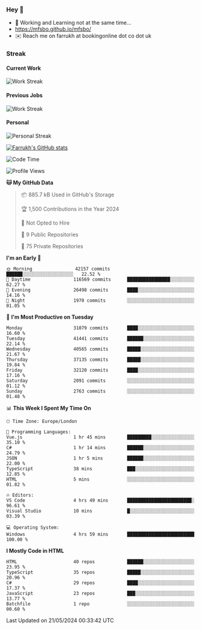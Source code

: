 ### Hey 👋

- 🏃 Working and Learning not at the same time...
- https://mfsbo.github.io/mfsbo/
- ✉️ Reach me on farrukh at bookingonline dot co dot uk

### Streak
#### Current Work
![Work Streak](https://streak-stats.demolab.com/?user=mfsbo)
#### Previous Jobs
![Work Streak](https://streak-stats.demolab.com/?user=farrukhcw)
#### Personal
![Personal Streak](https://streak-stats.demolab.com/?user=farrukhsubhani)

[![Farrukh's GitHub stats](https://github-readme-stats.vercel.app/api?username=mfsbo&hide=stars&count_private=true)](https://github.com/mfsbo/)

<!--START_SECTION:waka-->
![Code Time](http://img.shields.io/badge/Code%20Time-625%20hrs%2058%20mins-blue)

![Profile Views](http://img.shields.io/badge/Profile%20Views-1-blue)

**🐱 My GitHub Data** 

> 📦 885.7 kB Used in GitHub's Storage 
 > 
> 🏆 1,500 Contributions in the Year 2024
 > 
> 🚫 Not Opted to Hire
 > 
> 📜 9 Public Repositories 
 > 
> 🔑 75 Private Repositories 
 > 
**I'm an Early 🐤** 

```text
🌞 Morning                42157 commits       ██████░░░░░░░░░░░░░░░░░░░   22.52 % 
🌆 Daytime                116569 commits      ████████████████░░░░░░░░░   62.27 % 
🌃 Evening                26498 commits       ████░░░░░░░░░░░░░░░░░░░░░   14.16 % 
🌙 Night                  1970 commits        ░░░░░░░░░░░░░░░░░░░░░░░░░   01.05 % 
```
📅 **I'm Most Productive on Tuesday** 

```text
Monday                   31079 commits       ████░░░░░░░░░░░░░░░░░░░░░   16.60 % 
Tuesday                  41441 commits       ██████░░░░░░░░░░░░░░░░░░░   22.14 % 
Wednesday                40565 commits       █████░░░░░░░░░░░░░░░░░░░░   21.67 % 
Thursday                 37135 commits       █████░░░░░░░░░░░░░░░░░░░░   19.84 % 
Friday                   32120 commits       ████░░░░░░░░░░░░░░░░░░░░░   17.16 % 
Saturday                 2091 commits        ░░░░░░░░░░░░░░░░░░░░░░░░░   01.12 % 
Sunday                   2763 commits        ░░░░░░░░░░░░░░░░░░░░░░░░░   01.48 % 
```


📊 **This Week I Spent My Time On** 

```text
🕑︎ Time Zone: Europe/London

💬 Programming Languages: 
Vue.js                   1 hr 45 mins        █████████░░░░░░░░░░░░░░░░   35.10 % 
C#                       1 hr 14 mins        ██████░░░░░░░░░░░░░░░░░░░   24.79 % 
JSON                     1 hr 5 mins         ██████░░░░░░░░░░░░░░░░░░░   22.00 % 
TypeScript               38 mins             ███░░░░░░░░░░░░░░░░░░░░░░   12.85 % 
HTML                     5 mins              ░░░░░░░░░░░░░░░░░░░░░░░░░   01.82 % 

🔥 Editors: 
VS Code                  4 hrs 49 mins       ████████████████████████░   96.61 % 
Visual Studio            10 mins             █░░░░░░░░░░░░░░░░░░░░░░░░   03.39 % 

💻 Operating System: 
Windows                  4 hrs 59 mins       █████████████████████████   100.00 % 
```

**I Mostly Code in HTML** 

```text
HTML                     40 repos            ██████░░░░░░░░░░░░░░░░░░░   23.95 % 
TypeScript               35 repos            █████░░░░░░░░░░░░░░░░░░░░   20.96 % 
C#                       29 repos            ████░░░░░░░░░░░░░░░░░░░░░   17.37 % 
JavaScript               23 repos            ███░░░░░░░░░░░░░░░░░░░░░░   13.77 % 
Batchfile                1 repo              ░░░░░░░░░░░░░░░░░░░░░░░░░   00.60 % 
```




 Last Updated on 21/05/2024 00:33:42 UTC
<!--END_SECTION:waka-->
<!--
**mfsbo/mfsbo** is a ✨ _special_ ✨ repository because its `README.md` (this file) appears on your GitHub profile.

Here are some ideas to get you started:

- 🔭 I’m currently working on ...
- 🌱 I’m currently learning ...
- 👯 I’m looking to collaborate on ...
- 🤔 I’m looking for help with ...
- 💬 Ask me about ...
- 📫 How to reach me: ...
- 😄 Pronouns: ...
- ⚡ Fun fact: ...
-->

